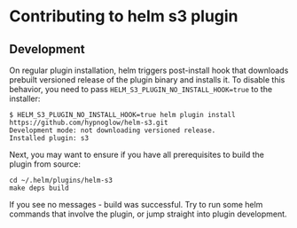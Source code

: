 # Contributing to helm s3 plugin

## Development

On regular plugin installation, helm triggers post-install hook
that downloads prebuilt versioned release of the plugin binary and installs it.
To disable this behavior, you need to pass `HELM_S3_PLUGIN_NO_INSTALL_HOOK=true`
to the installer:

    $ HELM_S3_PLUGIN_NO_INSTALL_HOOK=true helm plugin install https://github.com/hypnoglow/helm-s3.git
    Development mode: not downloading versioned release.
    Installed plugin: s3

Next, you may want to ensure if you have all prerequisites to build
the plugin from source:

    cd ~/.helm/plugins/helm-s3
    make deps build

If you see no messages - build was successful. Try to run some helm commands
that involve the plugin, or jump straight into plugin development.
